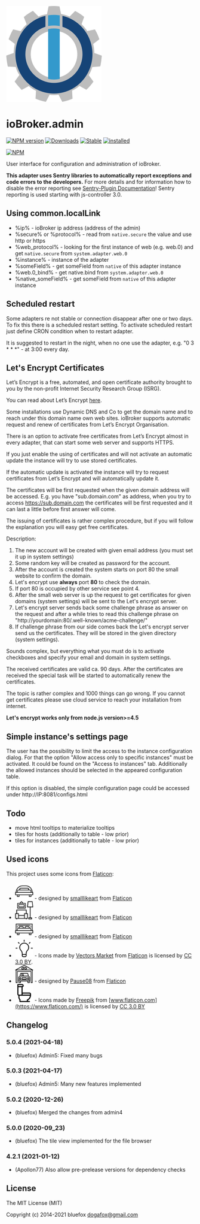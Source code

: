 ![Logo](admin/admin.png)
# ioBroker.admin

[![NPM version](http://img.shields.io/npm/v/iobroker.admin.svg)](https://www.npmjs.com/package/iobroker.admin)
[![Downloads](https://img.shields.io/npm/dm/iobroker.admin.svg)](https://www.npmjs.com/package/iobroker.admin)
[![Stable](http://iobroker.live/badges/admin-stable.svg)](http://iobroker.live/badges/admin-stable.svg)
[![installed](http://iobroker.live/badges/admin-installed.svg)](http://iobroker.live/badges/admin-installed.svg)

[![NPM](https://nodei.co/npm/iobroker.admin.png?downloads=true)](https://nodei.co/npm/iobroker.admin/)

User interface for configuration and administration of ioBroker.

**This adapter uses Sentry libraries to automatically report exceptions and code errors to the developers.** For more details and for information how to disable the error reporting see [Sentry-Plugin Documentation](https://github.com/ioBroker/plugin-sentry#plugin-sentry)! Sentry reporting is used starting with js-controller 3.0.

## Using common.localLink
- %ip% - ioBroker ip address (address of the admin)
- %secure% or %protocol% - read from `native.secure` the value and use http or https
- %web_protocol% - looking for the first instance of web (e.g. web.0) and get `native.secure` from `system.adapter.web.0`
- %instance% - instance of the adapter
- %someField% - get someField from `native` of this adapter instance
- %web.0_bind% - get native.bind from `system.adapter.web.0`
- %native_someField% - get someField from `native` of this adapter instance

## Scheduled restart
Some adapters re not stable or connection disappear after one or two days.
To fix this there is a scheduled restart setting.
To activate scheduled restart just define CRON condition when to restart adapter.

It is suggested to restart in the night, when no one use the adapter, e.g. "0 3 * * *" - at 3:00 every day.

## Let's Encrypt Certificates
Let’s Encrypt is a free, automated, and open certificate authority brought to you by the non-profit Internet Security Research Group (ISRG).

You can read about Let’s Encrypt [here](https://letsencrypt.org/).

Some installations use Dynamic DNS and Co to get the domain name and to reach under this domain name own web sites.
ioBroker supports automatic request and renew of certificates from Let’s Encrypt Organisation.

There is an option to activate free certificates from Let’s Encrypt almost in every adapter, that can start some web server and supports HTTPS.

If you just enable the using of certificates and will not activate an automatic update the instance will try to use stored certificates.

If the automatic update is activated the instance will try to request certificates from Let’s Encrypt and will automatically update it.

The certificates will be first requested when the given domain address will be accessed. E.g. you have "sub.domain.com" as address, when you try to access https://sub.domain.com the certificates will be first requested and it can last a little before first answer will come.

The issuing of certificates is rather complex procedure, but if you will follow the explanation you will easy get free certificates.

Description:

1. The new account will be created with given email address (you must set it up in system settings)
2. Some random key will be created as password for the account.
3. After the account is created the system starts on port 80 the small website to confirm the domain.
4. Let's encrypt use **always** port **80** to check the domain.
5. If port 80 is occupied by other service see point 4.
6. After the small web server is up the request to get certificates for given domains (system settings) will be sent to the Let's encrypt server.
7. Let's encrypt server sends back some challenge phrase as answer on the request and after a while tries to read this challenge phrase on "http://yourdomain:80/.well-known/acme-challenge/<CHALLENGE>"
8. If challenge phrase from our side comes back the Let's encrypt server send us the certificates. They will be stored in the given directory (system settings).

Sounds complex, but everything what you must do is to activate checkboxes and specify your email and domain in system settings.

The received certificates are valid ca. 90 days.
After the certificates are received the special task will be started to automatically renew the certificates.

The topic is rather complex and 1000 things can go wrong. If you cannot get certificates please use cloud service to reach your installation from internet.

**Let's encrypt works only from node.js version>=4.5**

## Simple instance's settings page
The user has the possibility to limit the access to the instance configuration dialog.
For that the option "Allow access only to specific instances" must be activated.
It could be found on the "Access to instances" tab.
Additionally the allowed instances should be selected in the appeared configuration table.

If this option is disabled, the simple configuration page could be accessed under http://IP:8081/configs.html

## Todo
- move html tooltips to materialize tooltips
- tiles for hosts (additionally to table - low prior)
- tiles for instances (additionally to table - low prior)

## Used icons
This project uses some icons from [Flaticon](https://www.flaticon.com/):
- <img src="src/img/rooms/006-double-bed.svg" height="48" /> - designed by [smalllikeart](https://www.flaticon.com/authors/smalllikeart) from [Flaticon](https://www.flaticon.com/)
- <img src="src/img/rooms/016-armchair-1.svg" height="48" /> - designed by [smalllikeart](https://www.flaticon.com/authors/smalllikeart) from [Flaticon](https://www.flaticon.com/)
- <img src="src/img/rooms/022-sofa-1.svg" height="48" /> - designed by [smalllikeart](https://www.flaticon.com/authors/smalllikeart) from [Flaticon](https://www.flaticon.com/)
- <img src="src/img/devices/light-bulb.svg" height="48" /> - Icons made by [Vectors Market](https://www.flaticon.com/authors/vectors-market) from [Flaticon](https://www.flaticon.com/) is licensed by [CC 3.0 BY](http://creativecommons.org/licenses/by/3.0/).
- <img src="src/img/rooms/garage.svg" height="48" /> - designed by [Pause08](https://www.flaticon.com/authors/Pause08) from [Flaticon](https://www.flaticon.com/)
- <img src="src/img/rooms/toilet.svg" height="48" /> - Icons made by [Freepik](http://www.freepik.com) from [www.flaticon.com](https://www.flaticon.com/) is licensed by [CC 3.0 BY](http://creativecommons.org/licenses/by/3.0/)
<!-- remove this chapter after admin5 release -->

<!--
	Placeholder for the next version (at the beginning of the line):
	### __WORK IN PROGRESS__
-->

## Changelog
### 5.0.4 (2021-04-18)
* (bluefox) Admin5: Fixed many bugs

### 5.0.3 (2021-04-17)
* (bluefox) Admin5: Many new features implemented

### 5.0.2 (2020-12-26)
* (bluefox) Merged the changes from admin4

### 5.0.0 (2020-09_23)
* (bluefox) The tile view implemented for the file browser

### 4.2.1 (2021-01-12)
* (Apollon77) Also allow pre-prelease versions for dependency checks

## License

The MIT License (MIT)

Copyright (c) 2014-2021 bluefox <dogafox@gmail.com>
